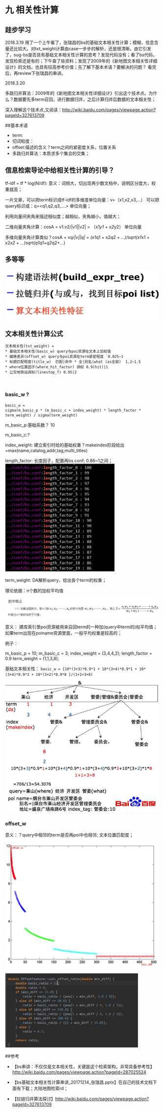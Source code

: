 # 九 相关性计算

## 跬步学习

2018.3.19
用了一个上午看了，张瑞昌的bs的基础文本相关性计算；模糊，信息含量还比较大。对txt_weight计算由case一步步的解析，还是很清晰。由它引发了，sug-bs是否具有基础文本相关性计算的思考？发现代码没有；看了bs代码，发现检索还是有的；下午查了些资料；发现了2009年的《新地图文本相关性详细设计》的文档，也具有较高参考价值；先了解下基本术语？要解决的问题？
看完后，再review下张瑞昌的串讲。

2018.3.20

多路归并算法：2009年的《新地图文本相关性详细设计》引出这个技术点。为什么？数据要先多term召回，进行数据归并，之后计算归并后数据的文本相关性；

深入理解这个技术点,又阅读：http://wiki.baidu.com/pages/viewpage.action?pageId=327613709  





##基本术语
* term:
* 切词粒度：
* offset:描述的含义？term之间的紧密度关系，位置关系
* 多路归并算法：本质求多个集合的交集；



## 信息检索导论中给相关性计算的引导？

tf-idf = tf * log(N/df): 意义：词频大，切出现再少数文档中，说明区分度大，权重就高；

一片文章，可以把term标识成tf-idf的多维度单位向量：v=（x1,x2,x3,...）
可以把query标识成：q=<q1,q2,q3,....> 单位向量；

利用向量间夹角来描述相似度；越相似，夹角越小，值越大；

二维向量夹角计算：cosA = v1.v2/|v1||v2| = （x1*y1 + x2*y2） 单位向量

多维向量夹角计算类似？cosA = v*q/|v||q| = (x1*q1 + x2*q2 + ...)/sqrt(x1*x1 + x2*x2 + ...)*sqrt(q1*q1+q2*q2+...)  



## 多等等

![](media/15198856731995/15205768599456.jpg)



## 文本相关性计算公式


```
文本相关性(txt_weight) = 
* 基础文本相关性(basic_w) query与poi资源在文本上加权值
* 偏移差异(offset_w) query与poi资源在term紧密程度  0.025~1
* 标题匹配程度(title_w)  匹配|命中 * 全|别名|what (as全部)  1.2~1.5
* where位置因子(where_hit_factor) 调权 0.9(hit)|1
* 公交地铁站调权(linestop_f) 0.95|2



```



### basic_w ?

```
basic_w = 
sigma(m_basic_p * (m_basic_c + index_weight) * length_factor * term_weight) / sigma(term_weight)
```

m_basic_p:基础系数？ 10

m_basic_c:? 

index_weight: 建立索引时给的基础权重？makeindex阶段给出
              =max(name,catalog,addr,tag,multi_titles)

length_factor: 长度因子，配置再bs.conf; 0.86~1之间；
![](media/15198856731995/15220665977191.jpg)


term_weight: DA解析query，给出各个term的权重；


理论依据：n个数的加权平均值

![](media/15198856731995/15220648893051.jpg)

意义：
建库索引里poi资源被用来召回term的一种加(query中term的)权平均值；如果term出现在poiname资源里面，一般平均权重是较高的；

例子：

m_basic_p = 10;
m_basic_c = 3;
index_weight = (3,4,4,2);
length_factor = 0.9
term_weight = (1,1,3,8);

基础文本相关性：
`basic_w = {10*(3+3)*0.9*1 + 10*(3+4)*0.9*1 + 10*(3+4)*0.9*3 + 10*(3+2)*0.9*8 }/(1+1+3+8)`

![-w500](media/15198856731995/15220683234424.jpg)





### offset_w

意义：？query中相邻的term是否再poi中也相邻; 文本位置匹配度；


![-w500](media/15198856731995/15220676999138.jpg)

![](media/15198856731995/15220678672298.jpg)






##参考


* 【bs串讲：不仅仅是文本相关性，关键是这个检索架构，非常具备参考性】http://wiki.baidu.com/pages/viewpage.action?pageId=287025524

*  【bs基础文本相关性计算串讲_20171214_张瑞昌.pptx】在自己的技术文档下面有下载；大陆地图检索rd；
*  【拉链归并算法探讨】http://wiki.baidu.com/pages/viewpage.action?pageId=327613709  



